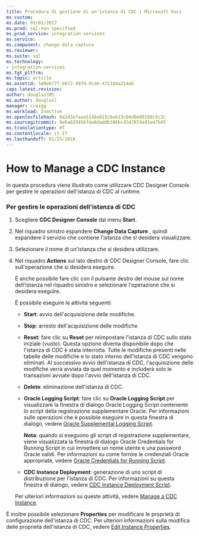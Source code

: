 ```yaml
---
title: Procedura di gestione di un'istanza di CDC | Microsoft Docs
ms.custom: 
ms.date: 03/01/2017
ms.prod: sql-non-specified
ms.prod_service: integration-services
ms.service: 
ms.component: change-data-capture
ms.reviewer: 
ms.suite: sql
ms.technology:
- integration-services
ms.tgt_pltfrm: 
ms.topic: article
ms.assetid: 5d9e677f-b872-497d-9cde-472184a214ab
caps.latest.revision: 
author: douglaslMS
ms.author: douglasl
manager: craigg
ms.workload: Inactive
ms.openlocfilehash: 9a243e7aaa5140a915c6eb13c04d0e00169c5c3c
ms.sourcegitcommit: 9e6a029456f4a8daddb396bc45d7874a43a47b45
ms.translationtype: HT
ms.contentlocale: it-IT
ms.lasthandoff: 01/25/2018
---
```

# <a name="how-to-manage-a-cdc-instance"></a>How to Manage a CDC Instance
  In questa procedura viene illustrato come utilizzare CDC Designer Console per gestire le operazioni dell'istanza di CDC al runtime.  
  
### <a name="to-manage-cdc-instance-operations"></a>Per gestire le operazioni dell'istanza di CDC  
  
1.  Scegliere **CDC Designer Console** dal menu **Start**.  
  
2.  Nel riquadro sinistro espandere **Change Data Capture** , quindi espandere il servizio che contiene l'istanza che si desidera visualizzare.  
  
3.  Selezionare il nome di un'istanza che si desidera utilizzare.  
  
4.  Nel riquadro **Actions** sul lato destro di CDC Designer Console, fare clic sull'operazione che si desidera eseguire.  
  
     È anche possibile fare clic con il pulsante destro del mouse sul nome dell'istanza nel riquadro sinistro e selezionare l'operazione che si desidera eseguire.  
  
     È possibile eseguire le attività seguenti:  
  
    -   **Start**: avvio dell'acquisizione delle modifiche.  
  
    -   **Stop**: arresto dell'acquisizione delle modifiche  
  
    -   **Reset**: fare clic su **Reset** per reimpostare l'istanza di CDC sullo stato iniziale (vuoto). Questa opzione diventa disponibile dopo che l'istanza di CDC è stata interrotta. Tutte le modifiche presenti nelle tabelle delle modifiche e lo stato interno dell'istanza di CDC vengono eliminati. Al successivo avvio dell'istanza di CDC, l'acquisizione delle modifiche verrà avviata da quel momento e includerà solo le transazioni avviate dopo l'avvio dell'istanza di CDC.  
  
    -   **Delete**: eliminazione dell'istanza di CDC.  
  
    -   **Oracle Logging Script**: fare clic su **Oracle Logging Script** per visualizzare la finestra di dialogo Oracle Logging Script contenente lo script della registrazione supplementare Oracle. Per informazioni sulle operazioni che è possibile eseguire in questa finestra di dialogo, vedere [Oracle Supplemental Logging Script](../../integration-services/change-data-capture/oracle-supplemental-logging-script.md).  
  
         **Nota**: quando si eseguono gli script di registrazione supplementare, viene visualizzata la finestra di dialogo Oracle Credentials for Running Script in cui immettere un nome utente e una password Oracle validi. Per informazioni su come fornire le credenziali Oracle appropriate, vedere [Oracle Credentials for Running Script](../../integration-services/change-data-capture/oracle-credentials-for-running-script.md).  
  
    -   **CDC Instance Deployment**: generazione di uno script di distribuzione per l'istanza di CDC. Per informazioni su questa finestra di dialogo, vedere [CDC Instance Deployment Script](../../integration-services/change-data-capture/cdc-instance-deployment-script.md).  
  
     Per ulteriori informazioni su queste attività, vedere [Manage a CDC Instance](../../integration-services/change-data-capture/manage-a-cdc-instance.md).  
  
 È inoltre possibile selezionare **Properties** per modificare le proprietà di configurazione dell'istanza di CDC. Per ulteriori informazioni sulla modifica delle proprietà dell'istanza di CDC, vedere [Edit Instance Properties](../../integration-services/change-data-capture/edit-instance-properties.md).  
  
  
